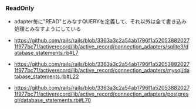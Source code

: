 ### ReadOnly

* adapter毎に"READ"とみなすQUERYを定義して、それ以外は全て書き込み処理とみなすようにしている

* https://github.com/rails/rails/blob/3363a3c2a54ab1796f1a520538820271f977bc71/activerecord/lib/active_record/connection_adapters/sqlite3/database_statements.rb#L7
* https://github.com/rails/rails/blob/3363a3c2a54ab1796f1a520538820271f977bc71/activerecord/lib/active_record/connection_adapters/mysql/database_statements.rb#L22
* https://github.com/rails/rails/blob/3363a3c2a54ab1796f1a520538820271f977bc71/activerecord/lib/active_record/connection_adapters/postgresql/database_statements.rb#L70
